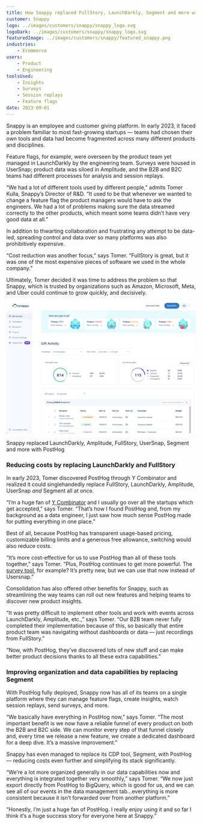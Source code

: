 ```yaml
---
title: How Snappy replaced FullStory, LaunchDarkly, Segment and more with PostHog
customer: Snappy
logo: ../images/customers/snappy/snappy_logo.svg
logoDark: ../images/customers/snappy/snappy_logo.svg
featuredImage: ../images/customers/snappy/featured_snappy.png
industries:
    - Ecommerce
users:
    - Product
    - Engineering
toolsUsed:
    - Insights
    - Surveys
    - Session replays
    - Feature flags
date: 2023-09-01
---
```


Snappy is an employee and customer giving platform. In early 2023, it faced a problem familiar to most fast-growing startups — teams had chosen their own tools and data had become fragmented across many different products and disciplines. 

Feature flags, for example, were overseen by the product team yet managed in LaunchDarkly by the engineering team. Surveys were housed in UserSnap; product data was siloed in Amplitude, and the B2B and B2C teams had different processes for analysis and session replays. 

“We had a lot of different tools used by different people,” admits Tomer Kulla, Snappy’s Director of R&D. “It used to be that whenever we wanted to change a feature flag the product managers would have to ask the engineers. We had a lot of problems making sure the data streamed correctly to the other products, which meant some teams didn’t have very good data at all.”

In addition to thwarting collaboration and frustrating any attempt to be data-led, spreading control and data over so many platforms was also prohibitively expensive. 

“Cost reduction was another focus,” says Tomer. “FullStory is great, but it was one of the most expensive pieces of software we used in the whole company.”

Ultimately, Tomer decided it was time to address the problem so that Snappy, which is trusted by organizations such as Amazon, Microsoft, Meta, and Uber could continue to grow quickly, and decisively.

![Snappy gift giving screenshot](../images/customers/snappy/snappy_screenshot.png)
<Caption>Snappy replaced LaunchDarkly, Amplitude, FullStory, UserSnap, Segment and more with PostHog</Caption>

### Reducing costs by replacing LaunchDarkly and FullStory

In early 2023, Tomer discovered PostHog through Y Combinator and realized it could singlehandedly replace FullStory, LaunchDarkly, Amplitude, UserSnap _and_ Segment all at once. 

“I’m a huge fan of [Y Combinator](/customers/ycombinator) and I usually go over all the startups which get accepted,” says Tomer. “That’s how I found PostHog and, from my background as a data engineer, I just saw how much sense PostHog made for putting everything in one place.”

Best of all, because PostHog has transparent usage-based pricing, customizable billing limits and a generous free allowance, switching would also reduce costs. 

“It’s more cost-effective for us to use PostHog than all of these tools together,” says Tomer. “Plus, PostHog continues to get more powerful. The [survey tool](/docs/surveys), for example? It’s pretty new, but we can use that now instead of Usersnap.”

Consolidation has also offered other benefits for Snappy, such as streamlining the way teams can roll out new features and helping teams to discover new product insights. 

“It was pretty difficult to implement other tools and work with events across LaunchDarkly, Amplitude, etc.,” says Tomer. “Our B2B team never fully completed their implementation because of this, so basically that entire product team was navigating without dashboards or data — just recordings from FullStory.”

“Now, with PostHog, they’ve discovered lots of new stuff and can make better product decisions thanks to all these extra capabilities.”

<BorderWrapper>
<Quote
    imageSource="/images/customers/tomer.jpg"
    size="md"
    name="Tomer Kulla"
    title="Director of R&D, Snappy"
    quote={`“PostHog has been a great success for us. Everybody is using it, everybody is enjoying it, and generally we have everything integrated a lot more smoothly and a lot more data capabilities.”`}
/>
</BorderWrapper>

### Improving organization and data capabilities by replacing Segment

With PostHog fully deployed, Snappy now has all of its teams on a single platform where they can manage feature flags, create insights, watch session replays, send surveys, and more.

“We basically have everything in PostHog now,” says Tomer. “The most important benefit is we now have a reliable funnel of every product on both the B2B and B2C side. We can monitor every step of that funnel closely and, every time we release a new feature, we create a dedicated dashboard for a deep dive. It’s a massive improvement.”

Snappy has even managed to replace its CDP tool, Segment, with PostHog — reducing costs even further and simplifying its stack significantly. 

“We’re a lot more organized generally in our data capabilities now and everything is integrated together very smoothly,” says Tomer. “We now just export directly from PostHog to BigQuery, which is good for us, and we can see all of our events in the data management tab…everything is more consistent because it isn’t forwarded over from another platform.”

“Honestly, I’m just a huge fan of PostHog. I really enjoy using it and so far I think it’s a huge success story for everyone here at Snappy.”
